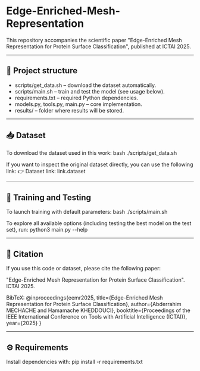 # Edge-Enriched-Mesh-Representation

This repository accompanies the scientific paper "Edge-Enriched Mesh Representation for Protein Surface Classification", published at ICTAI 2025.

---

## 📂 Project structure
- scripts/get_data.sh – download the dataset automatically.
- scripts/main.sh – train and test the model (see usage below).
- requirements.txt – required Python dependencies.
- models.py, tools.py, main.py – core implementation.
- results/ – folder where results will be stored.

---

## 📥 Dataset
To download the dataset used in this work:
bash ./scripts/get_data.sh

If you want to inspect the original dataset directly, you can use the following link:
👉 Dataset link: link.dataset

---

## 🚀 Training and Testing
To launch training with default parameters:
bash ./scripts/main.sh

To explore all available options (including testing the best model on the test set), run:
python3 main.py --help

---

## 📄 Citation
If you use this code or dataset, please cite the following paper:

"Edge-Enriched Mesh Representation for Protein Surface Classification".
ICTAI 2025.

BibTeX:
@inproceedings{eemr2025,
  title={Edge-Enriched Mesh Representation for Protein Surface Classification},
  author={Abderrahim MECHACHE and Hamamache KHEDDOUCI},
  booktitle={Proceedings of the IEEE International Conference on Tools with Artificial Intelligence (ICTAI)},
  year={2025}
}

---

## ⚙️ Requirements
Install dependencies with:
pip install -r requirements.txt